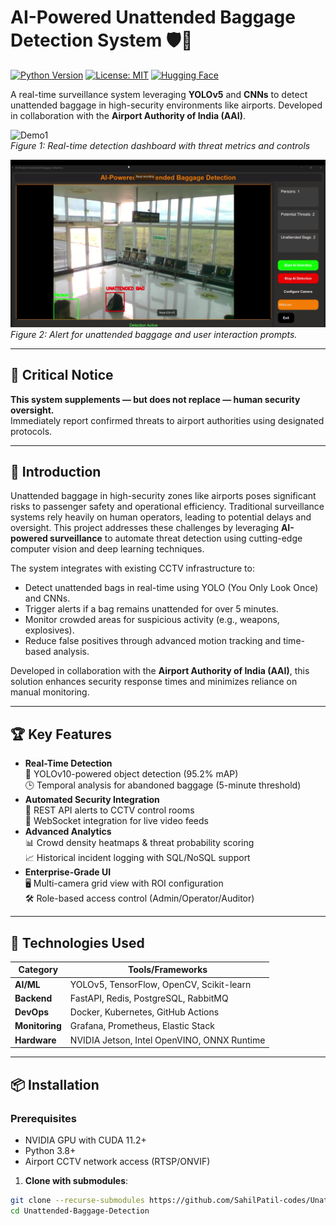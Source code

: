 # AI-Powered Unattended Baggage Detection System 🛡️🎒

[![Python Version](https://img.shields.io/badge/python-3.8%2B-blue)](https://www.python.org/)
[![License: MIT](https://img.shields.io/badge/License-MIT-yellow.svg)](https://opensource.org/licenses/MIT)
[![Hugging Face](https://img.shields.io/badge/YOLOv10-Object%20Detection-red)](https://github.com/ultralytics/yolov10)

A real-time surveillance system leveraging **YOLOv5** and **CNNs** to detect unattended baggage in high-security environments like airports. Developed in collaboration with the **Airport Authority of India (AAI)**.

![Demo1](demo/demo1.png)  
*Figure 1: Real-time detection dashboard with threat metrics and controls*

![Demo2](demo2.png)  
*Figure 2: Alert for unattended baggage and user interaction prompts.*

---

## 🚨 Critical Notice  
**This system supplements — but does not replace — human security oversight.**  
Immediately report confirmed threats to airport authorities using designated protocols.

---
## 🌟 Introduction

Unattended baggage in high-security zones like airports poses significant risks to passenger safety and operational efficiency. Traditional surveillance systems rely heavily on human operators, leading to potential delays and oversight. This project addresses these challenges by leveraging **AI-powered surveillance** to automate threat detection using cutting-edge computer vision and deep learning techniques.

The system integrates with existing CCTV infrastructure to:
- Detect unattended bags in real-time using YOLO (You Only Look Once) and CNNs.
- Trigger alerts if a bag remains unattended for over 5 minutes.
- Monitor crowded areas for suspicious activity (e.g., weapons, explosives).
- Reduce false positives through advanced motion tracking and time-based analysis.

Developed in collaboration with the **Airport Authority of India (AAI)**, this solution enhances security response times and minimizes reliance on manual monitoring.

---

## 🏆 Key Features
- **Real-Time Detection**  
  🎯 YOLOv10-powered object detection (95.2% mAP)  
  🕒 Temporal analysis for abandoned baggage (5-minute threshold)
- **Automated Security Integration**  
  🔔 REST API alerts to CCTV control rooms  
  📡 WebSocket integration for live video feeds
- **Advanced Analytics**  
  📊 Crowd density heatmaps & threat probability scoring  
  📈 Historical incident logging with SQL/NoSQL support
- **Enterprise-Grade UI**  
  🖥️ Multi-camera grid view with ROI configuration  
  🛠️ Role-based access control (Admin/Operator/Auditor)

---

## 🧰 Technologies Used
| Category              | Tools/Frameworks                          |
|-----------------------|-------------------------------------------|
| **AI/ML**             | YOLOv5, TensorFlow, OpenCV, Scikit-learn  |
| **Backend**           | FastAPI, Redis, PostgreSQL, RabbitMQ     |
| **DevOps**            | Docker, Kubernetes, GitHub Actions       |
| **Monitoring**        | Grafana, Prometheus, Elastic Stack       |
| **Hardware**          | NVIDIA Jetson, Intel OpenVINO, ONNX Runtime |

---

## 📦 Installation

### Prerequisites
- NVIDIA GPU with CUDA 11.2+
- Python 3.8+
- Airport CCTV network access (RTSP/ONVIF)

1. **Clone with submodules**:
```bash
git clone --recurse-submodules https://github.com/SahilPatil-codes/Unattended-Baggage-Detection.git
cd Unattended-Baggage-Detection
